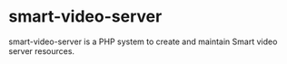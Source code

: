 # smart-video-server
smart-video-server is a PHP system to create and maintain Smart video server resources.
